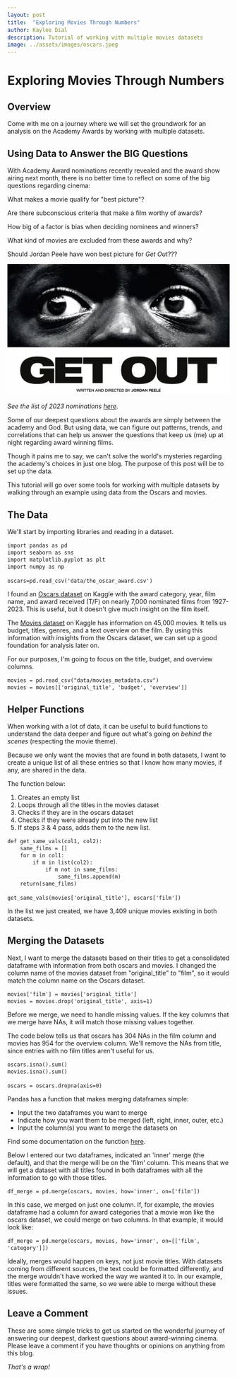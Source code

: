 ```yaml
---
layout: post
title:  "Exploring Movies Through Numbers"
author: Kaylee Dial
description: Tutorial of working with multiple movies datasets
image: ../assets/images/oscars.jpeg
---
```


# <b>Exploring Movies Through Numbers</b>

## Overview
Come with me on a journey where we will set the groundwork for an analysis on the Academy Awards by working with multiple datasets.

## Using Data to Answer the BIG Questions 
With Academy Award nominations recently revealed and the award show airing next month, there is no better time to reflect on some of the big questions regarding cinema: 

What makes a movie qualify for "best picture"? 

Are there subconscious criteria that make a film worthy of awards? 

How big of a factor is bias when deciding nominees and winners? 

What kind of movies are excluded from these awards and why? 

Should Jordan Peele have won best picture for <i>Get Out</i>???

![Image](../assets/images/GetOut.png)

<i>See the list of 2023 nominations [here](https://www.oscars.org/oscars/ceremonies/2023). </i>

Some of our deepest questions about the awards are simply between the academy and God. But using data, we can figure out patterns, trends, and correlations that can help us answer the questions that keep us (me) up at night regarding award winning films.

Though it pains me to say, we can't solve the world's mysteries regarding the academy's choices in just one blog. The purpose of this post will be to set up the data.

This tutorial will go over some tools for working with multiple datasets by walking through an example using data from the Oscars and movies.

## The Data
We'll start by importing libraries and reading in a dataset.
```
import pandas as pd
import seaborn as sns
import matplotlib.pyplot as plt
import numpy as np

oscars=pd.read_csv('data/the_oscar_award.csv')
```
I found an [Oscars dataset](https://www.kaggle.com/datasets/unanimad/the-oscar-award?select=the_oscar_award.csv) on Kaggle with the award category, year, film name, and award received (T/F) on nearly 7,000 nominated films from 1927-2023. This is useful, but it doesn't give much insight on the film itself. 

The [Movies dataset](https://www.kaggle.com/datasets/rounakbanik/the-movies-dataset?select=movies_metadata.csv) on Kaggle has information on 45,000 movies. It tells us budget, titles, genres, and a text overview on the film. By using this information with insights from the Oscars dataset, we can set up a good foundation for analysis later on. 

For our purposes, I'm going to focus on the title, budget, and overview columns.
```
movies = pd.read_csv("data/movies_metadata.csv")
movies = movies[['original_title', 'budget', 'overview']]
```
## Helper Functions

When working with a lot of data, it can be useful to build functions to understand the data deeper and figure out what's going on <i>behind the scenes</i> (respecting the movie theme). 

Because we only want the movies that are found in both datasets, I want to create a unique list of all these entries so that I know how many movies, if any, are shared in the data.

The function below:
1. Creates an empty list
2. Loops through all the titles in the movies dataset
3. Checks if they are in the oscars dataset
4. Checks if they were already put into the new list
5. If steps 3 & 4 pass, adds them to the new list.

```
def get_same_vals(col1, col2):
    same_films = []
    for m in col1:
        if m in list(col2):
            if m not in same_films:
                same_films.append(m)
    return(same_films)

get_same_vals(movies['original_title'], oscars['film'])
```
In the list we just created, we have 3,409 unique movies existing in both datasets. 

## Merging the Datasets
Next, I want to merge the datasets based on their titles to get a consolidated dataframe with information from both oscars and movies. I changed the column name of the movies dataset from "original_title" to "film", so it would match the column name on the Oscars dataset. 

```
movies['film'] = movies['original_title']
movies = movies.drop('original_title', axis=1)
```
Before we merge, we need to handle missing values. If the key columns that we merge have NAs, it will match those missing values together. 

The code below tells us that oscars has 304 NAs in the film column and movies has 954 for the overview column. We'll remove the NAs from title, since entries with no film titles aren't useful for us.
```
oscars.isna().sum()
movies.isna().sum()

oscars = oscars.dropna(axis=0)
```
Pandas has a function that makes merging dataframes simple: 
- Input the two dataframes you want to merge 
- Indicate how you want them to be merged (left, right, inner, outer, etc.) 
- Input the column(s) you want to merge the datasets on 

Find some documentation on the function [here](https://pandas.pydata.org/docs/reference/api/pandas.DataFrame.merge.html).

Below I entered our two dataframes, indicated an 'inner' merge (the default), and that the merge will be on the 'film' column. This means that we will get a dataset with all titles found in both dataframes with all the information to go with those titles.
```
df_merge = pd.merge(oscars, movies, how='inner', on=['film'])
```
In this case, we merged on just one column. If, for example, the movies dataframe had a column for award categories that a movie won like the oscars dataset, we could merge on two columns. In that example, it would look like:

```
df_merge = pd.merge(oscars, movies, how='inner', on=[['film', 'category']])
```
Ideally, merges would happen on keys, not just movie titles. With datasets coming from different sources, the text could be formatted differently, and the merge wouldn't have worked the way we wanted it to. In our example, titles were formatted the same, so we were able to merge without these issues.

## Leave a Comment
These are some simple tricks to get us started on the wonderful journey of answering our deepest, darkest questions about award-winning cinema. Please leave a comment if you have thoughts or opinions on anything from this blog.

<i>That's a wrap!</i>